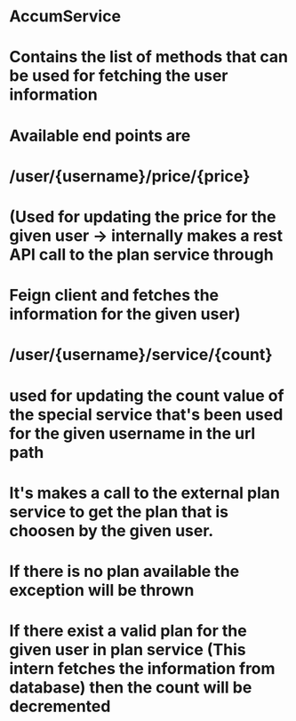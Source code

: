 # AccumService
# Contains the list of methods that can be used for fetching the user information
# Available end points are

# /user/{username}/price/{price} 
# (Used for updating the price for the given user -> internally makes a rest API call to the plan service through 
# Feign client and fetches the information for the given user)

# /user/{username}/service/{count}
# used for updating the count value of the special service that's been used for the given username in the url path
# It's makes a call to the external plan service to get the plan that is choosen by the given user. 
# If there is no plan available the exception will be thrown

# If there exist a valid plan for the given user in plan service (This intern fetches the information from database) then the count will be decremented
